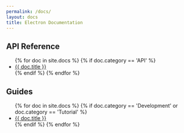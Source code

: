 ```yaml
---
permalink: /docs/
layout: docs
title: Electron Documentation
---
```


## API Reference

<ul>
{% for doc in site.docs %}
  {% if doc.category == 'API' %}
    <li>
      <a href="{{ doc.url}}">{{ doc.title }}</a>
      <!-- <span class="excerpt">{{ doc.content | strip_html | truncatewords: 50 }}</span> -->
    </li>
  {% endif %}
{% endfor %}
</ul>


## Guides

<ul>
{% for doc in site.docs %}
  {% if doc.category == 'Development' or doc.category == 'Tutorial' %}
    <li>
      <a href="{{ doc.url}}">{{ doc.title }}</a>
      <!-- <span class="excerpt">{{ doc.content | strip_html | truncatewords: 50 }}</span> -->
    </li>
  {% endif %}
{% endfor %}
</ul>
